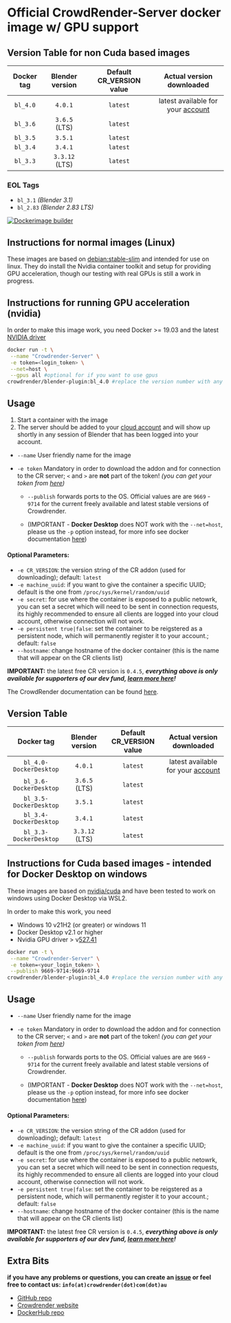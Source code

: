 # Official CrowdRender-Server docker image w/ GPU support

## Version Table for non Cuda based images

| Docker tag             | Blender version | Default CR_VERSION value | Actual version downloaded         |
|:----------------------:|:---------------:|:------------------------:|:---------------------------------:|
| `bl_4.0`               | `4.0.1`         | `latest`                 | latest available for your [account](https://discovery.crowd-render.com/sign-up) |
| `bl_3.6`               | `3.6.5`  (LTS)  | `latest`                 |                                   |
| `bl_3.5`               | `3.5.1`         | `latest`                 |                                   |
| `bl_3.4`               | `3.4.1`         | `latest`                 |                                   |
| `bl_3.3`               | `3.3.12` (LTS)  | `latest`                 |                                   |


### EOL Tags

- `bl_3.1` *(Blender 3.1)*
- `bl_2.83` *(Blender 2.83 LTS)*

[![Dockerimage builder](https://github.com/crowdrender/cr-docker/actions/workflows/dockerimage-latest.yml/badge.svg)](https://github.com/crowdrender/cr-docker/actions/workflows/dockerimage-latest.yml)

## Instructions for normal images (Linux)
These images are based on [debian:stable-slim](https://hub.docker.com/_/debian/tags?page=1&name=stable-slim) and intended for use on linux.
They do install the Nvidia container toolkit and setup for providing GPU acceleration, though our testing with real GPUs is still a work in progress.


## Instructions for running GPU acceleration (nvidia)

In order to make this image work, you need Docker >= 19.03 and the latest [NVIDIA driver](https://github.com/NVIDIA/nvidia-docker/wiki/Frequently-Asked-Questions#how-do-i-install-the-nvidia-driver)

```bash
docker run -t \
 --name "Crowdrender-Server" \
 -e token=<login_token> \
 --net=host \
 --gpus all #optional for if you want to use gpus
crowdrender/blender-plugin:bl_4.0 #replace the version number with any supported Blender version
```

## Usage


1. Start a container with the image
2. The server should be added to your [cloud account](https://discovery.crowd-render.com/sign-up) and will show up shortly in any session of Blender that has been logged into your account.

- `--name` User friendly name for the image

- `-e token` Mandatory in order to download the addon and for connection to the CR server; `<` and `>` are **not** part of the token!
  _(you can get your token from [here](https://discovery.crowd-render.com/profile))_  
  - `--publish` forwards ports to the OS. Official values are are `9669` - `9714` for the current freely available and latest stable versions of Crowdrender.

  - (IMPORTANT - **Docker Desktop** does NOT work with the `--net=host`, please us the `-p` option instead, for more info see docker documentation [here](https://docs.docker.com/engine/reference/commandline/run/#publish-or-expose-port--p---expose))

#### Optional Parameters:

- `-e CR_VERSION`: the version string of the CR addon (used for downloading); default: `latest`
- `-e machine_uuid`: if you want to give the container a specific UUID; default is the one from `/proc/sys/kernel/random/uuid`
- `-e secret`: for use where the container is exposed to a public netowrk, you can set a secret which will need to be sent in connection requests, its highly recommended
                to ensure all clients are logged into your cloud account, otherwise connection will not work.
- `-e persistent true|false`: set the container to be reigstered as a persistent node, which will permanently register it to your account.; default: `false`
- `--hostname`: change hostname of the docker container (this is the name that will appear on the CR clients list)

**IMPORTANT:** the latest free CR version is `0.4.5`, ***everything above is only available for supporters of our dev fund, [learn more here](https://www.crowd-render.com/crowdfunding)!***


The CrowdRender documentation can be found [here](https://www.crowd-render.com/learn).

## Version Table

| Docker tag          | Blender version | Default CR_VERSION value | Actual version downloaded              |
|:-------------------:|:---------------:|:--------------------:|:--------------------------------:|
| `bl_4.0-DockerDesktop`       | `4.0.1`         | `latest`                 | latest available for your [account](https://discovery.crowd-render.com/sign-up) |
| `bl_3.6-DockerDesktop`       | `3.6.5`  (LTS)  | `latest`                 |                                   |
| `bl_3.5-DockerDesktop`       | `3.5.1`         | `latest`                 |                                   |
| `bl_3.4-DockerDesktop`       | `3.4.1`         | `latest`                 |                                   |
| `bl_3.3-DockerDesktop`       | `3.3.12` (LTS)  | `latest`                 |                                   |

## Instructions for Cuda based images - intended for Docker Desktop on windows

These images are based on [nvidia/cuda](https://hub.docker.com/r/nvidia/cuda) and have been tested to work on windows using Docker Desktop via WSL2. 

In order to make this work, you need 
- Windows 10 v21H2 (or greater) or windows 11
- Docker Desktop  v2.1 or higher
- Nvidia GPU driver > v[527.41](https://docs.nvidia.com/deploy/cuda-compatibility/#minor-version-compatibility)

```bash
docker run -t \
 --name "Crowdrender-Server" \
 -e token=<your_login_token> \
 --publish 9669-9714:9669-9714
crowdrender/blender-plugin:bl_4.0 #replace the version number with any supported Blender version
```

## Usage

- `--name` User friendly name for the image

- `-e token` Mandatory in order to download the addon and for connection to the CR server; `<` and `>` are **not** part of the token!
  _(you can get your token from [here](https://discovery.crowd-render.com/profile))_  
  - `--publish` forwards ports to the OS. Official values are are `9669` - `9714` for the current freely available and latest stable versions of Crowdrender.

  - (IMPORTANT - **Docker Desktop** does NOT work with the `--net=host`, please us the `-p` option instead, for more info see docker documentation [here](https://docs.docker.com/engine/reference/commandline/run/#publish-or-expose-port--p---expose))

#### Optional Parameters:

- `-e CR_VERSION`: the version string of the CR addon (used for downloading); default: `latest`
- `-e machine_uuid`: if you want to give the container a specific UUID; default is the one from `/proc/sys/kernel/random/uuid`
- `-e secret`: for use where the container is exposed to a public netowrk, you can set a secret which will need to be sent in connection requests, its highly recommended
                to ensure all clients are logged into your cloud account, otherwise connection will not work.
- `-e persistent true|false`: set the container to be reigstered as a persistent node, which will permanently register it to your account.; default: `false`
- `--hostname`: change hostname of the docker container (this is the name that will appear on the CR clients list)

**IMPORTANT:** the latest free CR version is `0.4.5`, ***everything above is only available for supporters of our dev fund, [learn more here](https://www.crowd-render.com/crowdfunding)!***

## Extra Bits

**if you have any problems or questions, you can create an [issue](https://github.com/crowdrender/cr-docker/issues) or feel free to contact us: `info(at)crowdrender(dot)com(dot)au`**

- [GitHub repo](https://github.com/crowdrender/cr-docker) 
- [Crowdrender website](https://www.crowd-render.com/)
- [DockerHub repo](https://hub.docker.com/r/crowdrender/blender-crowdrender)
